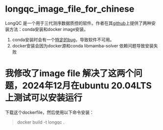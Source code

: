 # longqc_image_file_for_chinese
LongQC 是一个用于三代测序数据质控的软件。作者在其[github](https://github.com/yfukasawa/LongQC)上提供了两种安装方法：conda安装和docker image安装。
  1. conda安装时会有一个[特定的bug](https://github.com/yfukasawa/LongQC/issues/37)，导致软件不可用。
  2. docker安装会因为docker源和conda libmamba-solver 依赖问题导致安装失败

# 我修改了image file 解决了这两个问题，2024年12月在ubuntu 20.04LTS 上测试可以安装运行
下载这个dockerfile，然后使用以下命令安装：
> docker build -t longqc .
